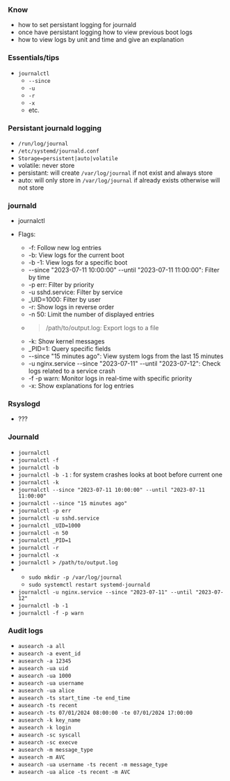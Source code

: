 ### Know
* how to set persistant logging for journald 
* once have persistant logging how to view previous boot logs
* how to view logs by unit and time and give an explanation 



### Essentials/tips
* `journalctl`
    * `--since`
    * `-u`
    * `-r`
    * `-x`
    * etc.


### Persistant journald logging
* `/run/log/journal`
* `/etc/systemd/journald.conf`
* `Storage=persistent|auto|volatile`
* volatile: never store
* persistant: will create `/var/log/journal` if not exist and always store
* auto: will only store in `/var/log/journal` if already exists otherwise will not store

### journald
* journalctl

* Flags:
    * -f: Follow new log entries
    * -b: View logs for the current boot
    * -b -1: View logs for a specific boot
    * --since "2023-07-11 10:00:00" --until "2023-07-11 11:00:00": Filter by time
    * -p err: Filter by priority
    * -u sshd.service: Filter by service
    * _UID=1000: Filter by user
    * -r: Show logs in reverse order
    * -n 50: Limit the number of displayed entries
    * > /path/to/output.log: Export logs to a file
    * -k: Show kernel messages
    * _PID=1: Query specific fields
    * --since "15 minutes ago": View system logs from the last 15 minutes
    * -u nginx.service --since "2023-07-11" --until "2023-07-12": Check logs related to a service crash
    * -f -p warn: Monitor logs in real-time with specific priority
    * -x: Show explanations for log entries




### Rsyslogd
* ???

### Journald
* `journalctl`
* `journalctl -f`
* `journalctl -b`
* `journalctl -b -1` : for system crashes looks at boot before current one
* `journalctl -k`
* `journalctl --since "2023-07-11 10:00:00" --until "2023-07-11 11:00:00"`
* `journalctl --since "15 minutes ago"`
* `journalctl -p err`
* `journalctl -u sshd.service`
* `journalctl _UID=1000`
* `journalctl -n 50`
* `journalctl _PID=1`
* `journalctl -r`
* `journalctl -x`
* `journalctl > /path/to/output.log`
* 
    * `sudo mkdir -p /var/log/journal`
    * `sudo systemctl restart systemd-journald`
* `journalctl -u nginx.service --since "2023-07-11" --until "2023-07-12"`
* `journalctl -b -1`
* `journalctl -f -p warn`


### Audit logs
* `ausearch -a all`
* `ausearch -a event_id`
* `ausearch -a 12345`
* `ausearch -ua uid`
* `ausearch -ua 1000`
* `ausearch -ua username`
* `ausearch -ua alice`
* `ausearch -ts start_time -te end_time`
* `ausearch -ts recent`
* `ausearch -ts 07/01/2024 08:00:00 -te 07/01/2024 17:00:00`
* `ausearch -k key_name`
* `ausearch -k login`
* `ausearch -sc syscall`
* `ausearch -sc execve`
* `ausearch -m message_type`
* `ausearch -m AVC`
* `ausearch -ua username -ts recent -m message_type`
* `ausearch -ua alice -ts recent -m AVC`
